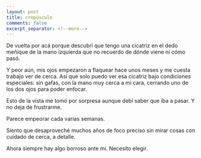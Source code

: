```yaml
---
layout: post
title: crepúsculo
comments: false
excerpt_separator: <!--more-->
---
```


De vuelta por acá porque descubrí que tengo una cicatriz en el dedo meñique de la mano izquierda que no recuerdo de dónde viene ni cómo pasó.

Y peor aún, mis ojos empezaron a flaquear hace unos meses y me cuesta trabajo ver de cerca. Así que solo puedo ver esa cicatriz bajo condiciones especiales: sin gafas, con la mano muy cerca a mi cara, cerrando uno de los dos ojos para poder enfocar. 

Esto de la vista me tomó por sorpresa aunque debí saber que iba a pasar. Y no deja de frustrarme. 

Parece empeorar cada varias semanas. 

Siento que desaproveché muchos años de foco preciso sin mirar cosas con cuidado de cerca, a detalle. 

Ahora siempre hay algo borroso ante mí. Necesito elegir. 
